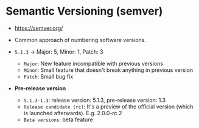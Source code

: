# Semantic Versioning (semver)

- <https://semver.org/>
- Common approach of numbering software versions.
- `5.1.3` -> Major: 5, Minor: 1, Patch: 3

  - `Major`: New feature incompatible with previous versions
  - `Minor`: Small feature that doesn't break anything in previous version
  - `Patch`: Small bug fix

- **Pre-release version**
  - `5.1.3-1.3`: release version: 5.1.3, pre-release version: 1.3
  - `Release candidate (rc)`: It's a preview of the official version (which is launched afterwards). E.g. 2.0.0-rc.2
  - `Beta versions`: beta feature
